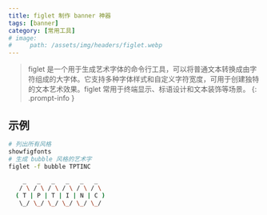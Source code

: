 ```yaml
---
title: figlet 制作 banner 神器
tags: [banner]
category: [常用工具]
# image:
#     path: /assets/img/headers/figlet.webp
---
```


> figlet 是一个用于生成艺术字体的命令行工具，可以将普通文本转换成由字符组成的大字体。它支持多种字体样式和自定义字符宽度，可用于创建独特的文本艺术效果。figlet 常用于终端显示、标语设计和文本装饰等场景。
{: .prompt-info }

## 示例

```bash
# 列出所有风格
showfigfonts
# 生成 bubble 风格的艺术字
figlet -f bubble TPTINC

    _   _   _   _   _   _  
   / \ / \ / \ / \ / \ / \ 
  ( T | P | T | I | N | C )
   \_/ \_/ \_/ \_/ \_/ \_/ 
```
